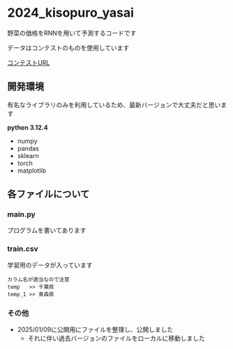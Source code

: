 # 2024_kisopuro_yasai

野菜の価格をRNNを用いて予測するコードです

データはコンテストのものを使用しています

[コンテストURL](https://competition.nishika.com/competitions/yasai_2024winter/summary)

## 開発環境

有名なライブラリのみを利用しているため、最新バージョンで大丈夫だと思います

**python 3.12.4**

- numpy
- pandas
- sklearn
- torch
- matplotlib

## 各ファイルについて

### main.py

プログラムを書いてあります

### train.csv

学習用のデータが入っています

```
カラム名が適当なので注意
temp   >> 千葉県
temp_1 >> 青森県
```

### その他

- 2025/01/09に公開用にファイルを整理し、公開しました
  - それに伴い過去バージョンのファイルをローカルに移動しました

